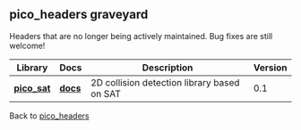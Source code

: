 pico_headers graveyard
--------------------------------------------------------------------------------
Headers that are no longer being actively maintained. Bug fixes are still welcome!

Library | Docs | Description | Version
------- | -----| ------------| -------
**[pico_sat](pico_sat.h)**   | **[docs](https://empyreanx.github.io/docs/ph/pico__sat_8h.html)**  | 2D collision detection library based on SAT | 0.1

Back to [pico_headers](https://github.com/empyreanx/pico_headers)
